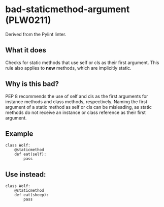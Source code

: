 # bad-staticmethod-argument (PLW0211)
Derived from the Pylint linter.
## What it does
Checks for static methods that use self or cls as their first argument.
This rule also applies to __new__ methods, which are implicitly static.
## Why is this bad?
PEP 8 recommends the use of self and cls as the first arguments for
instance methods and class methods, respectively. Naming the first argument
of a static method as self or cls can be misleading, as static methods
do not receive an instance or class reference as their first argument.
## Example
```
class Wolf:
    @staticmethod
    def eat(self):
        pass
```
## Use instead:
```
class Wolf:
    @staticmethod
    def eat(sheep):
        pass
```